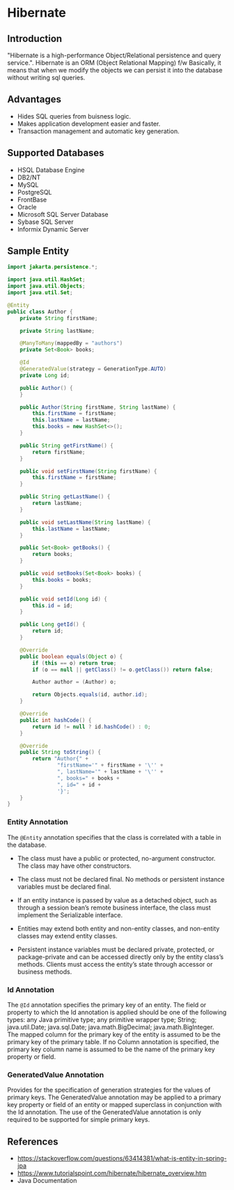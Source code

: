 # Hibernate

## Introduction

"Hibernate is a high-performance Object/Relational persistence and query service.". Hibernate is an ORM (Object Relational Mapping) f/w Basically, it means that when we modify the objects we can persist it into the database without writing sql queries.

## Advantages

* Hides SQL queries from buisness logic.
* Makes application development easier and faster.
* Transaction management and automatic key generation.

## Supported Databases

* HSQL Database Engine
* DB2/NT
* MySQL
* PostgreSQL
* FrontBase
* Oracle
* Microsoft SQL Server Database
* Sybase SQL Server
* Informix Dynamic Server

## Sample Entity

```java
import jakarta.persistence.*;

import java.util.HashSet;
import java.util.Objects;
import java.util.Set;

@Entity
public class Author {
    private String firstName;

    private String lastName;

    @ManyToMany(mappedBy = "authors")
    private Set<Book> books;

    @Id
    @GeneratedValue(strategy = GenerationType.AUTO)
    private Long id;

    public Author() {
    }

    public Author(String firstName, String lastName) {
        this.firstName = firstName;
        this.lastName = lastName;
        this.books = new HashSet<>();
    }

    public String getFirstName() {
        return firstName;
    }

    public void setFirstName(String firstName) {
        this.firstName = firstName;
    }

    public String getLastName() {
        return lastName;
    }

    public void setLastName(String lastName) {
        this.lastName = lastName;
    }

    public Set<Book> getBooks() {
        return books;
    }

    public void setBooks(Set<Book> books) {
        this.books = books;
    }

    public void setId(Long id) {
        this.id = id;
    }

    public Long getId() {
        return id;
    }

    @Override
    public boolean equals(Object o) {
        if (this == o) return true;
        if (o == null || getClass() != o.getClass()) return false;

        Author author = (Author) o;

        return Objects.equals(id, author.id);
    }

    @Override
    public int hashCode() {
        return id != null ? id.hashCode() : 0;
    }

    @Override
    public String toString() {
        return "Author{" +
                "firstName='" + firstName + '\'' +
                ", lastName='" + lastName + '\'' +
                ", books=" + books +
                ", id=" + id +
                '}';
    }
}
```

### Entity Annotation

The  ```@Entity``` annotation specifies that the class is correlated with a table in the database.

* The class must have a public or protected, no-argument constructor. The class may have other constructors.

* The class must not be declared final. No methods or persistent instance variables must be declared final.

* If an entity instance is passed by value as a detached object, such as through a session bean’s remote business interface, the class must implement the Serializable interface.

* Entities may extend both entity and non-entity classes, and non-entity classes may extend entity classes.

* Persistent instance variables must be declared private, protected, or package-private and can be accessed directly only by the entity class’s methods. Clients must access the entity’s state through accessor or business methods.

### Id Annotation

The  ```@Id``` annotation specifies the primary key of an entity. The field or property to which the Id annotation is applied should be one of the following types: any Java primitive type; any primitive wrapper type; String; java.util.Date; java.sql.Date; java.math.BigDecimal; java.math.BigInteger.
The mapped column for the primary key of the entity is assumed to be the primary key of the primary table. If no Column annotation is specified, the primary key column name is assumed to be the name of the primary key property or field.

### GeneratedValue Annotation

Provides for the specification of generation strategies for the values of primary keys.
The GeneratedValue annotation may be applied to a primary key property or field of an entity or mapped superclass in conjunction with the Id annotation. The use of the GeneratedValue annotation is only required to be supported for simple primary keys.

## References
* <https://stackoverflow.com/questions/63414381/what-is-entity-in-spring-jpa>
* <https://www.tutorialspoint.com/hibernate/hibernate_overview.htm>
* Java Documentation